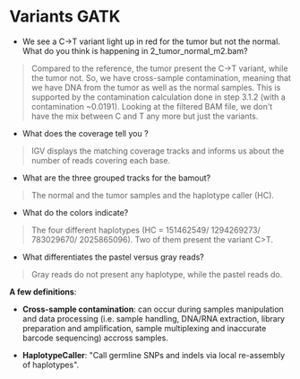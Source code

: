 # Variants GATK 

* We see a C→T variant light up in red for the tumor but not the normal. What do you think is happening in 2_tumor_normal_m2.bam?
> Compared to the reference, the tumor present the C→T variant, while the tumor not. So, we have cross-sample contamination, meaning that we have DNA from the tumor as well as the normal samples. This is supported by the contamination
calculation done in step 3.1.2 (with a contamination ~0.0191). Looking at the filtered BAM file, we don't have the mix between C and T any more but just the variants. 

* What does the coverage tell you ? 
> IGV displays the matching coverage tracks and informs us about the number of reads covering each base. 

*  What are the three grouped tracks for the bamout? 
> The normal and the tumor samples and the haplotype caller (HC). 

* What do the colors indicate?
> The four different haplotypes (HC = 151462549/ 1294269273/ 783029670/ 2025865096). Two of them present the variant C>T. 

* What differentiates the pastel versus gray reads?
> Gray reads do not present any haplotype, while the pastel reads do. 

**A few definitions**: 
* **Cross-sample contamination**: can occur during samples manipulation and data processing (i.e. sample handling, DNA/RNA extraction, library preparation and amplification, sample multiplexing and inaccurate barcode sequencing) 
accross samples. 

* **HaplotypeCaller**: "Call germline SNPs and indels via local re-assembly of haplotypes". 
